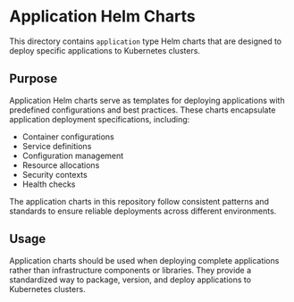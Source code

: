 # Application Helm Charts

This directory contains `application` type Helm charts that are designed to deploy specific applications to Kubernetes clusters.

## Purpose

Application Helm charts serve as templates for deploying applications with predefined configurations and best practices. These charts encapsulate application deployment specifications, including:

- Container configurations
- Service definitions
- Configuration management
- Resource allocations
- Security contexts
- Health checks

The application charts in this repository follow consistent patterns and standards to ensure reliable deployments across different environments.

## Usage

Application charts should be used when deploying complete applications rather than infrastructure components or libraries. They provide a standardized way to package, version, and deploy applications to Kubernetes clusters.
